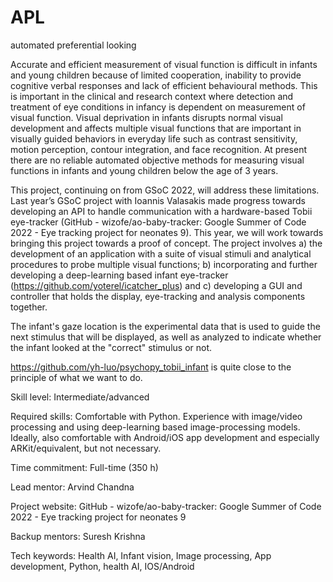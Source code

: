 # APL
automated preferential looking

Accurate and efficient measurement of visual function is difficult in infants and young children because of limited cooperation, inability to provide cognitive verbal responses and lack of efficient behavioural methods. This is important in the clinical and research context where detection and treatment of eye conditions in infancy is dependent on measurement of visual function. Visual deprivation in infants disrupts normal visual development and affects multiple visual functions that are important in visually guided behaviors in everyday life such as contrast sensitivity, motion perception, contour integration, and face recognition. At present there are no reliable automated objective methods for measuring visual functions in infants and young children below the age of 3 years.

This project, continuing on from GSoC 2022, will address these limitations. Last year’s GSoC project with Ioannis Valasakis made progress towards developing an API to handle communication with a hardware-based Tobii eye-tracker (GitHub - wizofe/ao-baby-tracker: Google Summer of Code 2022 - Eye tracking project for neonates 9). This year, we will work towards bringing this project towards a proof of concept. The project involves a) the development of an application with a suite of visual stimuli and analytical procedures to probe multiple visual functions; b) incorporating and further developing a deep-learning based infant eye-tracker (https://github.com/yoterel/icatcher_plus) and c) developing a GUI and controller that holds the display, eye-tracking and analysis components together.

The infant's gaze location is the experimental data that is used to guide the next stimulus that will be displayed, as well as analyzed to indicate whether the infant looked at the "correct" stimulus or not.

https://github.com/yh-luo/psychopy_tobii_infant is quite close to the principle of what we want to do. 

Skill level: Intermediate/advanced

Required skills: Comfortable with Python. Experience with image/video processing and using deep-learning based image-processing models. Ideally, also comfortable with Android/iOS app development and especially ARKit/equivalent, but not necessary.

Time commitment: Full-time (350 h)

Lead mentor: Arvind Chandna

Project website: GitHub - wizofe/ao-baby-tracker: Google Summer of Code 2022 - Eye tracking project for neonates 9

Backup mentors: Suresh Krishna

Tech keywords: Health AI, Infant vision, Image processing, App development, Python, health AI, IOS/Android
